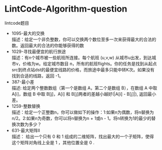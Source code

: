 # LintCode-Algorithm-question
lintcode题目
*  1095-最大的交换
     <br>描述：给定一个非负整数，你可以交换两个数位至多一次来获得最大的合法的数。返回最大的合法的你能够获得的数
*  1029-寻找最便宜的航行旅途
     <br>描述：有n个城市被一些航班所连接。每个航班 (u,v,w) 从城市u出发，到达城市v，价格为w。给定城市数目 n，所有的航班flights。你的任务是找到从起点src到终点站dst的最便宜线路的价格，而旅途中最多只能中转K次。如果没有找到合适的线路，返回 -1。
*  387-最小差
     <br>描述: 给定两个整数数组（第一个是数组 A，第二个是数组 B），在数组 A 中取 A[i]，数组 B 中取 B[j]，A[i] 和 B[j]两者的差越小越好(|A[i] - B[j]|), 返回最小差。
*  1259-整数替换
     <br>描述：给定一个正整数n，你可以做如下的操作：1:如果n为偶数，将n替换为n/2。2:如果n为奇数，你可以将n替换为n + 1或n - 1。将n转换为1的最少的替换次数为多少？
*  631-最大矩阵II
     <br>描述： 给出一个只有 0 和 1 组成的二维矩阵，找出最大的一个子矩阵，使得这个矩阵对角线上全是 1 ，其他位置全是 0 .
